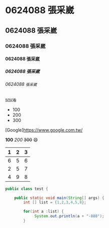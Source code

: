 # 0624088 張采崴
## 0624088 張采崴
### 0624088 張采崴
#### 0624088 張采崴
##### 0624088 張采崴

###### 0624088 `張采崴`

```
試試看
```
* 100
* 200
* 300

[Google]<https://www.google.com.tw/>

**100**
*200*
~~300~~
:smile:





| 1      | 2         | 3  |
| ------------- |:-------------:| -----:|
| 6     | 5     | 6|
| 2        |5      |   7|
| 4      |9| 8|

```java
public class test {

    public static void main(String[] args) {
        int [] list = {1,2,3,4,5,8};

        for(int a :list) {                                        
             System.out.println(a + "-888");
        }
        
        
